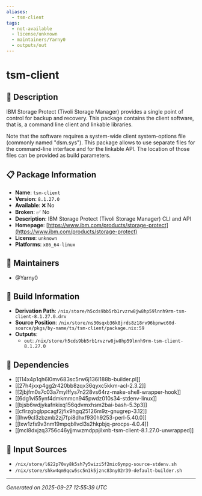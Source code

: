 ```yaml
---
aliases:
  - tsm-client
tags:
  - not-available
  - license/unknown
  - maintainers/Yarny0
  - outputs/out
---
```


# tsm-client

## 📝 Description

IBM Storage Protect (Tivoli Storage Manager) provides
a single point of control for backup and recovery.
This package contains the client software, that is,
a command line client and linkable libraries.

Note that the software requires a system-wide
client system-options file (commonly named "dsm.sys").
This package allows to use separate files for
the command-line interface and for the linkable API.
The location of those files can
be provided as build parameters.


## 📋 Package Information

- **Name**: `tsm-client`
- **Version**: `8.1.27.0`
- **Available**: ❌ No
- **Broken**: ✅ No
- **Description**: IBM Storage Protect (Tivoli Storage Manager) CLI and API
- **Homepage**: [https://www.ibm.com/products/storage-protect](https://www.ibm.com/products/storage-protect)
- **License**: `unknown`
- **Platforms**: `x86_64-linux`
## 👥 Maintainers

- @Yarny0


## 🔧 Build Information

- **Derivation Path**: `/nix/store/h5cds9bb5rb1rvzrw8jw8hp59lnnh9rm-tsm-client-8.1.27.0.drv`
- **Source Position**: `/nix/store/ns30sqxb36k8jrds8z18rv96bpnwc60d-source/pkgs/by-name/ts/tsm-client/package.nix:59`
- **Outputs**:
  - `out`:  `/nix/store/h5cds9bb5rb1rvzrw8jw8hp59lnnh9rm-tsm-client-8.1.27.0`

## 🔗 Dependencies

- [[114x4p1qh6l0mv683sc5rw6j136l188b-builder.pl]]
- [[27h4jxxp4gg2r420bb8zqx36qyxc5kkm-acl-2.3.2]]
- [[2jbjfm0s7c03a7mylffys7n228vs64rz-make-shell-wrapper-hook]]
- [[6dg1vi55ynf4dmkmmcn945pwdz010s34-stdenv-linux]]
- [[bjsb6wdjykafnkixq156qdvmxhsm2bai-bash-5.3p3]]
- [[cflrzgbglppcagf2jfix9hgq25126m9z-gnugrep-3.12]]
- [[lhw9cl3zbzmb2zj7fpi8dhxf930h9253-perl-5.40.0]]
- [[lxw1zfs9v3nm19mpqbllvcl3s2hkpbjq-procps-4.0.4]]
- [[mcl8dxjzq3756c46yjjmwzmdppjilxnb-tsm-client-8.1.27.0-unwrapped]]

## 📁 Input Sources

- `/nix/store/l622p70vy8k5sh7y5wizi5f2mic6ynpg-source-stdenv.sh`
- `/nix/store/shkw4qm9qcw5sc5n1k5jznc83ny02r39-default-builder.sh`

---
*Generated on 2025-09-27 12:55:39 UTC*
